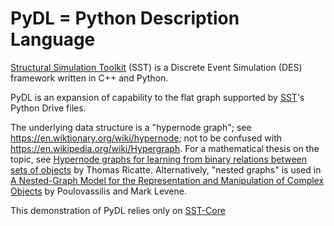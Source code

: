 # PyDL = Python Description Language

[Structural Simulation Toolkit](https://sst-simulator.org/) (SST) is a Discrete Event Simulation (DES) framework written in C++ and Python. 

PyDL is an expansion of capability to the flat graph supported by [SST](https://github.com/sstsimulator)'s Python Drive files. 

The underlying data structure is a "hypernode graph"; see <https://en.wiktionary.org/wiki/hypernode>; 
not to be confused with <https://en.wikipedia.org/wiki/Hypergraph>.
For a mathematical thesis on the topic, see [Hypernode graphs for learning from binary relations between sets of objects](https://hal.archives-ouvertes.fr/tel-01246240/document) by Thomas Ricatte.
Alternatively, "nested graphs" is used in [A Nested-Graph Model for the Representation and Manipulation of Complex Objects](https://www.dcs.bbk.ac.uk/~mark/download/tois.pdf) by Poulovassilis and Mark Levene.



This demonstration of PyDL relies only on [SST-Core](https://github.com/sstsimulator/sst-core)
